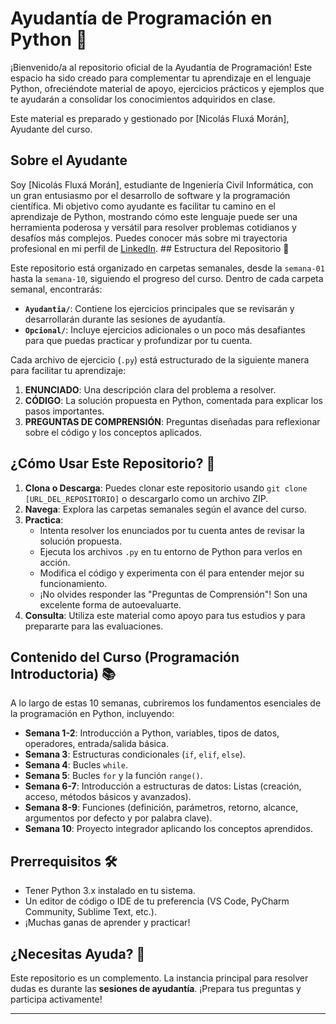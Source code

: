 # Ayudantía de Programación en Python 🐍

¡Bienvenido/a al repositorio oficial de la Ayudantía de Programación! Este espacio ha sido creado para complementar tu aprendizaje en el lenguaje Python, ofreciéndote material de apoyo, ejercicios prácticos y ejemplos que te ayudarán a consolidar los conocimientos adquiridos en clase.

Este material es preparado y gestionado por [Nicolás Fluxá Morán], Ayudante del curso.

## Sobre el Ayudante

Soy [Nicolás Fluxá Morán], estudiante de Ingeniería Civil Informática, con un gran entusiasmo por el desarrollo de software y la programación científica. Mi objetivo como ayudante es facilitar tu camino en el aprendizaje de Python, mostrando cómo este lenguaje puede ser una herramienta poderosa y versátil para resolver problemas cotidianos y desafíos más complejos.
Puedes conocer más sobre mi trayectoria profesional en mi perfil de [LinkedIn](https://www.linkedin.com/in/nflux%C3%A1/). ## Estructura del Repositorio 📂

Este repositorio está organizado en carpetas semanales, desde la `semana-01` hasta la `semana-10`, siguiendo el progreso del curso. Dentro de cada carpeta semanal, encontrarás:

* **`Ayudantia/`**: Contiene los ejercicios principales que se revisarán y desarrollarán durante las sesiones de ayudantía.
* **`Opcional/`**: Incluye ejercicios adicionales o un poco más desafiantes para que puedas practicar y profundizar por tu cuenta.

Cada archivo de ejercicio (`.py`) está estructurado de la siguiente manera para facilitar tu aprendizaje:
1.  **ENUNCIADO**: Una descripción clara del problema a resolver.
2.  **CÓDIGO**: La solución propuesta en Python, comentada para explicar los pasos importantes.
3.  **PREGUNTAS DE COMPRENSIÓN**: Preguntas diseñadas para reflexionar sobre el código y los conceptos aplicados.

## ¿Cómo Usar Este Repositorio? 🚀

1.  **Clona o Descarga**: Puedes clonar este repositorio usando `git clone [URL_DEL_REPOSITORIO]` o descargarlo como un archivo ZIP.
2.  **Navega**: Explora las carpetas semanales según el avance del curso.
3.  **Practica**:
    * Intenta resolver los enunciados por tu cuenta antes de revisar la solución propuesta.
    * Ejecuta los archivos `.py` en tu entorno de Python para verlos en acción.
    * Modifica el código y experimenta con él para entender mejor su funcionamiento.
    * ¡No olvides responder las "Preguntas de Comprensión"! Son una excelente forma de autoevaluarte.
4.  **Consulta**: Utiliza este material como apoyo para tus estudios y para prepararte para las evaluaciones.

## Contenido del Curso (Programación Introductoria) 📚

A lo largo de estas 10 semanas, cubriremos los fundamentos esenciales de la programación en Python, incluyendo:

* **Semana 1-2**: Introducción a Python, variables, tipos de datos, operadores, entrada/salida básica.
* **Semana 3**: Estructuras condicionales (`if`, `elif`, `else`).
* **Semana 4**: Bucles `while`.
* **Semana 5**: Bucles `for` y la función `range()`.
* **Semana 6-7**: Introducción a estructuras de datos: Listas (creación, acceso, métodos básicos y avanzados).
* **Semana 8-9**: Funciones (definición, parámetros, retorno, alcance, argumentos por defecto y por palabra clave).
* **Semana 10**: Proyecto integrador aplicando los conceptos aprendidos.

## Prerrequisitos 🛠️

* Tener Python 3.x instalado en tu sistema.
* Un editor de código o IDE de tu preferencia (VS Code, PyCharm Community, Sublime Text, etc.).
* ¡Muchas ganas de aprender y practicar!

## ¿Necesitas Ayuda? 💬

Este repositorio es un complemento. La instancia principal para resolver dudas es durante las **sesiones de ayudantía**. ¡Prepara tus preguntas y participa activamente!


---